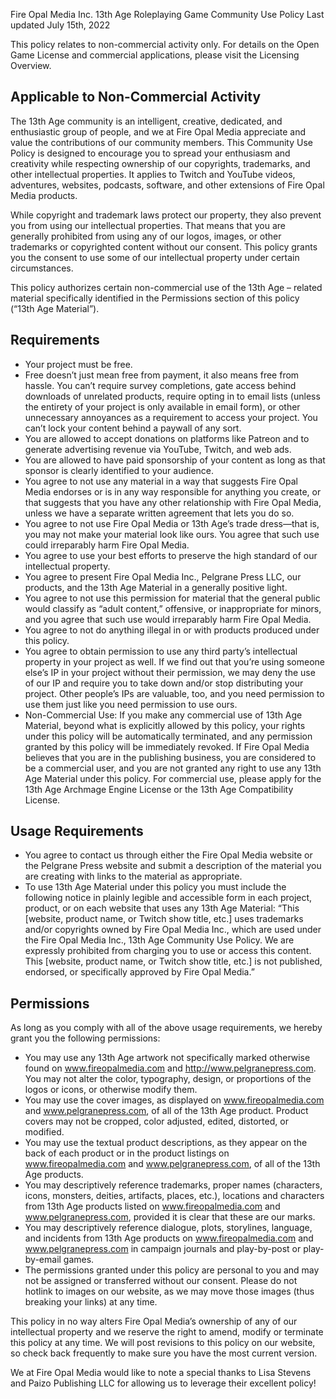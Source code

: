 Fire Opal Media Inc.
13th Age Roleplaying Game Community Use Policy
Last updated July 15th, 2022

This policy relates to non-commercial activity only. For details on the Open Game License and commercial applications, please visit the Licensing Overview.

## Applicable to Non-Commercial Activity

The 13th Age community is an intelligent, creative, dedicated, and enthusiastic group of people, and we at Fire Opal Media appreciate and value the contributions of our community members. This Community Use Policy is designed to encourage you to spread your enthusiasm and creativity while respecting ownership of our copyrights, trademarks, and other intellectual properties. It applies to Twitch and YouTube videos, adventures, websites, podcasts, software, and other extensions of Fire Opal Media products.

While copyright and trademark laws protect our property, they also prevent you from using our intellectual properties. That means that you are generally prohibited from using any of our logos, images, or other trademarks or copyrighted content without our consent. This policy grants you the consent to use some of our intellectual property under certain circumstances.

This policy authorizes certain non-commercial use of the 13th Age – related material specifically identified in the Permissions section of this policy (“13th Age Material”).

## Requirements

- Your project must be free.
- Free doesn’t just mean free from payment, it also means free from hassle. You can’t require survey completions, gate access behind downloads of unrelated products, require opting in to email lists (unless the entirety of your project is only available in email form), or other unnecessary annoyances as a requirement to access your project. You can’t lock your content behind a paywall of any sort.
- You are allowed to accept donations on platforms like Patreon and to generate advertising revenue via YouTube, Twitch, and web ads.
- You are allowed to have paid sponsorship of your content as long as that sponsor is clearly identified to your audience.
- You agree to not use any material in a way that suggests Fire Opal Media endorses or is in any way responsible for anything you create, or that suggests that you have any other relationship with Fire Opal Media, unless we have a separate written agreement that lets you do so.
- You agree to not use Fire Opal Media or 13th Age’s trade dress—that is, you may not make your material look like ours. You agree that such use could irreparably harm Fire Opal Media.
- You agree to use your best efforts to preserve the high standard of our intellectual property.
- You agree to present Fire Opal Media Inc., Pelgrane Press LLC, our products, and the 13th Age Material in a generally positive light.
- You agree to not use this permission for material that the general public would classify as “adult content,” offensive, or inappropriate for minors, and you agree that such use would irreparably harm Fire Opal Media.
- You agree to not do anything illegal in or with products produced under this policy.
- You agree to obtain permission to use any third party’s intellectual property in your project as well. If we find out that you’re using someone else’s IP in your project without their permission, we may deny the use of our IP and require you to take down and/or stop distributing your project. Other people’s IPs are valuable, too, and you need permission to use them just like you need permission to use ours.
- Non-Commercial Use: If you make any commercial use of 13th Age Material, beyond what is explicitly allowed by this policy, your rights under this policy will be automatically terminated, and any permission granted by this policy will be immediately revoked. If Fire Opal Media believes that you are in the publishing business, you are considered to be a commercial user, and you are not granted any right to use any 13th Age Material under this policy. For commercial use, please apply for the 13th Age Archmage Engine License or the 13th Age Compatibility License.

## Usage Requirements

- You agree to contact us through either the Fire Opal Media website or the Pelgrane Press website and submit a description of the material you are creating with links to the material as appropriate.
- To use 13th Age Material under this policy you must include the following notice in plainly legible and accessible form in each project, product, or on each website that uses any 13th Age Material:
“This [website, product name, or Twitch show title, etc.] uses trademarks and/or copyrights owned by Fire Opal Media Inc., which are used under the Fire Opal Media Inc., 13th Age Community Use Policy. We are expressly prohibited from charging you to use or access this content. This [website, product name, or Twitch show title, etc.] is not published, endorsed, or specifically approved by Fire Opal Media.”

## Permissions

As long as you comply with all of the above usage requirements, we hereby grant you the following permissions:

- You may use any 13th Age artwork not specifically marked otherwise found on www.fireopalmedia.com and http://www.pelgranepress.com. You may not alter the color, typography, design, or proportions of the logos or icons, or otherwise modify them.
- You may use the cover images, as displayed on www.fireopalmedia.com and www.pelgranepress.com, of all of the 13th Age product. Product covers may not be cropped, color adjusted, edited, distorted, or modified.
- You may use the textual product descriptions, as they appear on the back of each product or in the product listings on www.fireopalmedia.com and www.pelgranepress.com, of all of the 13th Age products.
- You may descriptively reference trademarks, proper names (characters, icons, monsters, deities, artifacts, places, etc.), locations and characters from 13th Age products listed on www.fireopalmedia.com and www.pelgranepress.com, provided it is clear that these are our marks.
- You may descriptively reference dialogue, plots, storylines, language, and incidents from 13th Age products on www.fireopalmedia.com and www.pelgranepress.com in campaign journals and play-by-post or play-by-email games.
- The permissions granted under this policy are personal to you and may not be assigned or transferred without our consent. Please do not hotlink to images on our website, as we may move those images (thus breaking your links) at any time.

This policy in no way alters Fire Opal Media’s ownership of any of our intellectual property and we reserve the right to amend, modify or terminate this policy at any time. We will post revisions to this policy on our website, so check back frequently to make sure you have the most current version.

We at Fire Opal Media would like to note a special thanks to Lisa Stevens and Paizo Publishing LLC for allowing us to leverage their excellent policy!
